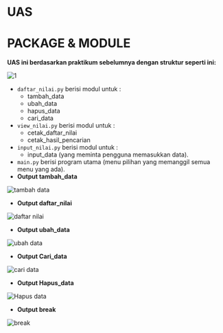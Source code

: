 # UAS
# PACKAGE & MODULE
**UAS ini berdasarkan praktikum sebelumnya dengan struktur seperti ini:**

![1](https://user-images.githubusercontent.com/72872663/104204594-06a4f680-5460-11eb-8476-7b717914593e.PNG)
 
* ``daftar_nilai.py`` berisi modul untuk  :
    * tambah_data
    * ubah_data
    * hapus_data
    * cari_data 
* ``view_nilai.py`` berisi modul untuk : 
    * cetak_daftar_nilai 
    * cetak_hasil_pencarian
* ``input_nilai.py`` berisi modul untuk :
    * input_data (yang meminta pengguna memasukkan data).
* ``main.py`` berisi program utama (menu pilihan yang memanggil semua menu yang ada).
* **Output tambah_data**
  
![tambah data](https://user-images.githubusercontent.com/72872663/104199937-a5c6ef80-545a-11eb-9bb4-bf91dff4dd02.PNG)

* **Output daftar_nilai**

![daftar nilai](https://user-images.githubusercontent.com/72872663/104199932-a52e5900-545a-11eb-858c-cc7c1d8e29bf.PNG)

* **Output ubah_data**

![ubah data](https://user-images.githubusercontent.com/72872663/104199941-a65f8600-545a-11eb-91e6-a4c377a7ed2d.PNG)

* **Output Cari_data**

![cari data](https://user-images.githubusercontent.com/72872663/104199931-a495c280-545a-11eb-9253-a212ac2a5d3a.PNG)

* **Output Hapus_data**

![Hapus data](https://user-images.githubusercontent.com/72872663/104199933-a5c6ef80-545a-11eb-858f-c5e991b353d3.PNG)

* **Output break**

![break](https://user-images.githubusercontent.com/72872663/104199929-a495c280-545a-11eb-8a0a-3e50608fd447.PNG)

